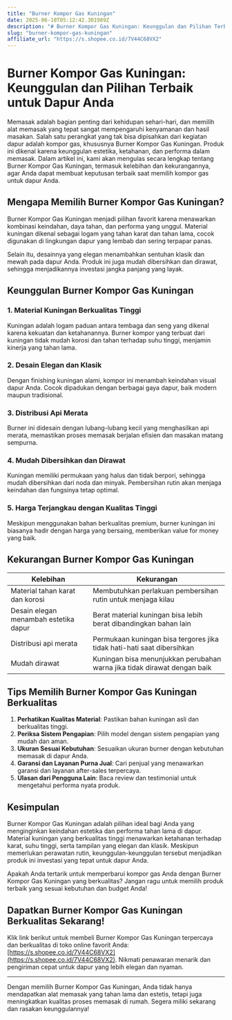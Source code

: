 ```yaml
---
title: "Burner Kompor Gas Kuningan"
date: 2025-06-10T05:12:42.301989Z
description: "# Burner Kompor Gas Kuningan: Keunggulan dan Pilihan Terbaik untuk Dapur Anda..."
slug: "burner-kompor-gas-kuningan"
affiliate_url: "https://s.shopee.co.id/7V44C68VX2"
---
```

# Burner Kompor Gas Kuningan: Keunggulan dan Pilihan Terbaik untuk Dapur Anda

Memasak adalah bagian penting dari kehidupan sehari-hari, dan memilih alat memasak yang tepat sangat mempengaruhi kenyamanan dan hasil masakan. Salah satu perangkat yang tak bisa dipisahkan dari kegiatan dapur adalah kompor gas, khususnya Burner Kompor Gas Kuningan. Produk ini dikenal karena keunggulan estetika, ketahanan, dan performa dalam memasak. Dalam artikel ini, kami akan mengulas secara lengkap tentang Burner Kompor Gas Kuningan, termasuk kelebihan dan kekurangannya, agar Anda dapat membuat keputusan terbaik saat memilih kompor gas untuk dapur Anda.

## Mengapa Memilih Burner Kompor Gas Kuningan?

Burner Kompor Gas Kuningan menjadi pilihan favorit karena menawarkan kombinasi keindahan, daya tahan, dan performa yang unggul. Material kuningan dikenal sebagai logam yang tahan karat dan tahan lama, cocok digunakan di lingkungan dapur yang lembab dan sering terpapar panas.

Selain itu, desainnya yang elegan menambahkan sentuhan klasik dan mewah pada dapur Anda. Produk ini juga mudah dibersihkan dan dirawat, sehingga menjadikannya investasi jangka panjang yang layak.

## Keunggulan Burner Kompor Gas Kuningan

### 1. Material Kuningan Berkualitas Tinggi

Kuningan adalah logam paduan antara tembaga dan seng yang dikenal karena kekuatan dan ketahanannya. Burner kompor yang terbuat dari kuningan tidak mudah korosi dan tahan terhadap suhu tinggi, menjamin kinerja yang tahan lama.

### 2. Desain Elegan dan Klasik

Dengan finishing kuningan alami, kompor ini menambah keindahan visual dapur Anda. Cocok dipadukan dengan berbagai gaya dapur, baik modern maupun tradisional.

### 3. Distribusi Api Merata

Burner ini didesain dengan lubang-lubang kecil yang menghasilkan api merata, memastikan proses memasak berjalan efisien dan masakan matang sempurna.

### 4. Mudah Dibersihkan dan Dirawat

Kuningan memiliki permukaan yang halus dan tidak berpori, sehingga mudah dibersihkan dari noda dan minyak. Pembersihan rutin akan menjaga keindahan dan fungsinya tetap optimal.

### 5. Harga Terjangkau dengan Kualitas Tinggi

Meskipun menggunakan bahan berkualitas premium, burner kuningan ini biasanya hadir dengan harga yang bersaing, memberikan value for money yang baik.

## Kekurangan Burner Kompor Gas Kuningan

| Kelebihan | Kekurangan |
|------------|--------------|
| Material tahan karat dan korosi | Membutuhkan perlakuan pembersihan rutin untuk menjaga kilau |
| Desain elegan menambah estetika dapur | Berat material kuningan bisa lebih berat dibandingkan bahan lain |
| Distribusi api merata | Permukaan kuningan bisa tergores jika tidak hati-hati saat dibersihkan |
| Mudah dirawat | Kuningan bisa menunjukkan perubahan warna jika tidak dirawat dengan baik |

## Tips Memilih Burner Kompor Gas Kuningan Berkualitas

1. **Perhatikan Kualitas Material**: Pastikan bahan kuningan asli dan berkualitas tinggi.
2. **Periksa Sistem Pengapian**: Pilih model dengan sistem pengapian yang mudah dan aman.
3. **Ukuran Sesuai Kebutuhan**: Sesuaikan ukuran burner dengan kebutuhan memasak di dapur Anda.
4. **Garansi dan Layanan Purna Jual**: Cari penjual yang menawarkan garansi dan layanan after-sales terpercaya.
5. **Ulasan dari Pengguna Lain**: Baca review dan testimonial untuk mengetahui performa nyata produk.

## Kesimpulan

Burner Kompor Gas Kuningan adalah pilihan ideal bagi Anda yang menginginkan keindahan estetika dan performa tahan lama di dapur. Material kuningan yang berkualitas tinggi menawarkan ketahanan terhadap karat, suhu tinggi, serta tampilan yang elegan dan klasik. Meskipun memerlukan perawatan rutin, keunggulan-keunggulan tersebut menjadikan produk ini investasi yang tepat untuk dapur Anda.

Apakah Anda tertarik untuk memperbarui kompor gas Anda dengan Burner Kompor Gas Kuningan yang berkualitas? Jangan ragu untuk memilih produk terbaik yang sesuai kebutuhan dan budget Anda!

## Dapatkan Burner Kompor Gas Kuningan Berkualitas Sekarang!

Klik link berikut untuk membeli Burner Kompor Gas Kuningan terpercaya dan berkualitas di toko online favorit Anda: [https://s.shopee.co.id/7V44C68VX2](https://s.shopee.co.id/7V44C68VX2). Nikmati penawaran menarik dan pengiriman cepat untuk dapur yang lebih elegan dan nyaman.

---

Dengan memilih Burner Kompor Gas Kuningan, Anda tidak hanya mendapatkan alat memasak yang tahan lama dan estetis, tetapi juga meningkatkan kualitas proses memasak di rumah. Segera miliki sekarang dan rasakan keunggulannya!